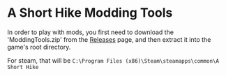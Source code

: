 # A Short Hike Modding Tools

In order to play with mods, you first need to download the 'ModdingTools.zip' from the [Releases]() page, and then extract it into the game's root directory.

For steam, that will be ```C:\Program Files (x86)\Steam\steamapps\common\A Short Hike```

